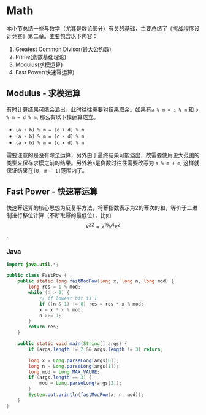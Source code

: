 # Math

本小节总结一些与数学（尤其是数论部分）有关的基础，主要总结了《挑战程序设计竞赛》第二章。主要包含以下内容：

1. Greatest Common Divisor(最大公约数)
2. Prime(素数基础理论)
3. Modulus(求模运算)
4. Fast Power(快速幂运算)

## Modulus - 求模运算

有时计算结果可能会溢出，此时往往需要对结果取余。如果有`a % m = c % m` 和 `b % m = d % m`, 那么有以下模运算成立。

- `(a + b) % m = (c + d) % m`
- `(a - b) % m = (c - d) % m`
- `(a × b) % m = (c × d) % m`

需要注意的是没有除法运算，另外由于最终结果可能溢出，故需要使用更大范围的类型来保存求模之前的结果。另外若`a`是负数时往往需要改写为 `a % m + m`, 这样就保证结果在`[0, m - 1]`范围内了。

## Fast Power - 快速幂运算

快速幂运算的核心思想为反复平方法，将幂指数表示为2的幂次的和，等价于二进制进行移位计算（不断取幂的最低位），比如 $$x^{22} = x^{16}  x^4  x^2$$.

### Java

```java
import java.util.*;

public class FastPow {
    public static long fastModPow(long x, long n, long mod) {
        long res = 1 % mod;
        while (n > 0) {
            // if lowest bit is 1
            if ((n & 1) != 0) res = res * x % mod;
            x = x * x % mod;
            n >>= 1;
        }
        return res;
    }

    public static void main(String[] args) {
        if (args.length != 2 && args.length != 3) return;

        long x = Long.parseLong(args[0]);
        long n = Long.parseLong(args[1]);
        long mod = Long.MAX_VALUE;
        if (args.length == 3) {
            mod = Long.parseLong(args[2]);
        }
        System.out.println(fastModPow(x, n, mod));
    }
}
```
